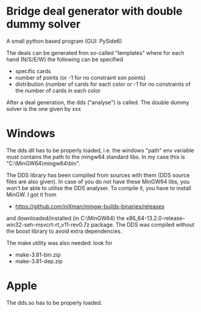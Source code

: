 # Bridge deal generator with double dummy solver

A small python based program (GUI: PySide6)

The deals can be generated fron so-called "templates" where for each hand (N/S/E/W) the following can be specified
  - specific cards
  - number of points (or -1 for no constraint son points)
  - distribution (number of cards for each color or -1 for no constraints of the number of cards in each color

After a deal generation, the dds ("analyse") is called.
The double dummy solver is the one given by xxx

Windows
=======

The dds.dll has to be properly loaded, i.e. the windows "path" env variable must contains the path to the mingw64 standard libs. In my case this is "C:\\MinGW64\\mingw64\\bin". 

The DDS library has been compiled from sources with them (DDS source files are also given). In case of you do not have these MinGW64 libs, you won't be able to utilise the DDS analyser.
To compile it, you have to install MinGW. I got it from
- https://github.com/niXman/mingw-builds-binaries/releases

and downloaded/installed (in C:\\MinGW64) the x86_64-13.2.0-release-win32-seh-msvcrt-rt_v11-rev0.7z package. 
The DDS was compiled without the boost library to avoid extra dependencies.

The make utility was also needed: look for
- make-3.81-bin.zip
- make-3.81-dep.zip

Apple
=====

The dds.so has to be properly loaded.  



